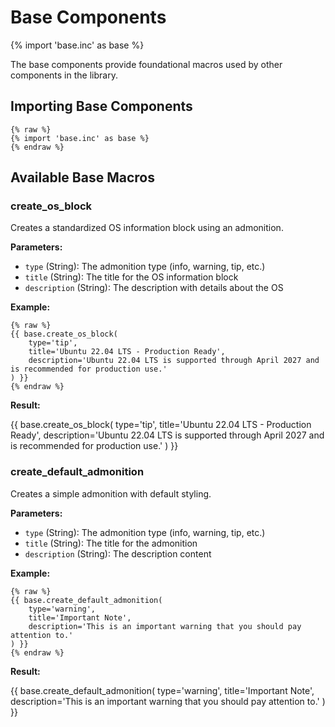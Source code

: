 # Base Components

{% import 'base.inc' as base %}

The base components provide foundational macros used by other components in the library.

## Importing Base Components

```
{% raw %}
{% import 'base.inc' as base %}
{% endraw %}
```

## Available Base Macros

### create_os_block

Creates a standardized OS information block using an admonition.

**Parameters:**
- `type` (String): The admonition type (info, warning, tip, etc.)
- `title` (String): The title for the OS information block
- `description` (String): The description with details about the OS

**Example:**

```
{% raw %}
{{ base.create_os_block(
    type='tip',
    title='Ubuntu 22.04 LTS - Production Ready',
    description='Ubuntu 22.04 LTS is supported through April 2027 and is recommended for production use.'
) }}
{% endraw %}
```

**Result:**

{{ base.create_os_block(
    type='tip',
    title='Ubuntu 22.04 LTS - Production Ready',
    description='Ubuntu 22.04 LTS is supported through April 2027 and is recommended for production use.'
) }}

### create_default_admonition

Creates a simple admonition with default styling.

**Parameters:**
- `type` (String): The admonition type (info, warning, tip, etc.)
- `title` (String): The title for the admonition
- `description` (String): The description content

**Example:**

```
{% raw %}
{{ base.create_default_admonition(
    type='warning',
    title='Important Note',
    description='This is an important warning that you should pay attention to.'
) }}
{% endraw %}
```

**Result:**

{{ base.create_default_admonition(
    type='warning',
    title='Important Note',
    description='This is an important warning that you should pay attention to.'
) }}